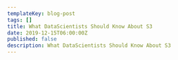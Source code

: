 ```yaml
---
templateKey: blog-post
tags: []
title: What DataScientists Should Know About S3
date: 2019-12-15T06:00:00Z
published: false
description: What DataScientists Should Know About S3
---
```

